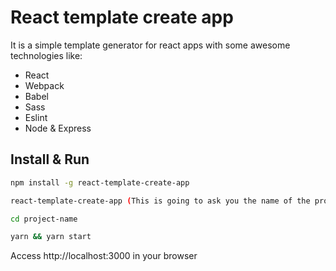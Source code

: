 # React template create app

It is a simple template generator for react apps with some awesome technologies like:
* React
* Webpack
* Babel
* Sass
* Eslint
* Node & Express


## Install & Run

```sh
npm install -g react-template-create-app

react-template-create-app (This is going to ask you the name of the project)

cd project-name

yarn && yarn start
```

Access http://localhost:3000 in your browser
